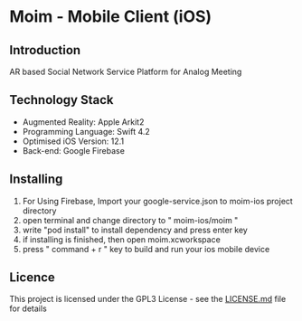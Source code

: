 # Moim - Mobile Client (iOS)



## Introduction 

AR based Social Network Service Platform for Analog Meeting



## Technology Stack

- Augmented Reality: Apple Arkit2
- Programming Language: Swift 4.2
- Optimised iOS Version: 12.1
- Back-end: Google Firebase



## Installing

1. For Using Firebase, Import your google-service.json to moim-ios project directory
2. open terminal and change directory to " moim-ios/moim " 
3. write "pod install" to install dependency and press enter key
4. if installing is finished, then open moim.xcworkspace
5. press " command + r " key to build and run your ios mobile device



## Licence

This project is licensed under the GPL3 License - see the [LICENSE.md](https://github.com/teammoim/moim-ios/blob/master/LICENSE) file for details

